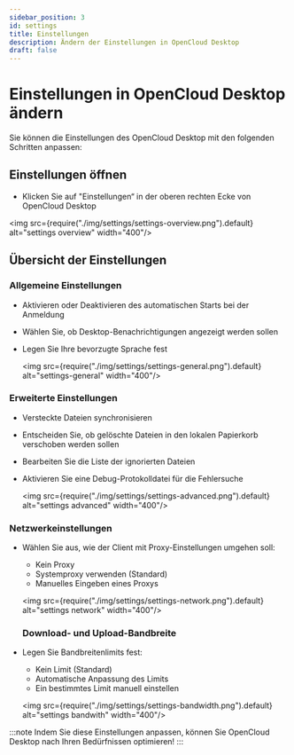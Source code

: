 ```yaml
---
sidebar_position: 3
id: settings
title: Einstellungen
description: Ändern der Einstellungen in OpenCloud Desktop
draft: false
---
```


# Einstellungen in OpenCloud Desktop ändern

Sie können die Einstellungen des OpenCloud Desktop mit den folgenden Schritten anpassen:

## Einstellungen öffnen

- Klicken Sie auf "Einstellungen“ in der oberen rechten Ecke von OpenCloud Desktop

<img src={require("./img/settings/settings-overview.png").default} alt="settings overview" width="400"/>

## Übersicht der Einstellungen

### Allgemeine Einstellungen

- Aktivieren oder Deaktivieren des automatischen Starts bei der Anmeldung
- Wählen Sie, ob Desktop-Benachrichtigungen angezeigt werden sollen
- Legen Sie Ihre bevorzugte Sprache fest

  <img src={require("./img/settings/settings-general.png").default} alt="settings-general" width="400"/>

### Erweiterte Einstellungen

- Versteckte Dateien synchronisieren
- Entscheiden Sie, ob gelöschte Dateien in den lokalen Papierkorb verschoben werden sollen
- Bearbeiten Sie die Liste der ignorierten Dateien
- Aktivieren Sie eine Debug-Protokolldatei für die Fehlersuche

  <img src={require("./img/settings/settings-advanced.png").default} alt="settings advanced" width="400"/>

### Netzwerkeinstellungen

- Wählen Sie aus, wie der Client mit Proxy-Einstellungen umgehen soll:
  - Kein Proxy
  - Systemproxy verwenden (Standard)
  - Manuelles Eingeben eines Proxys

  <img src={require("./img/settings/settings-network.png").default} alt="settings network" width="400"/>

  ### Download- und Upload-Bandbreite

- Legen Sie Bandbreitenlimits fest:
  - Kein Limit (Standard)
  - Automatische Anpassung des Limits
  - Ein bestimmtes Limit manuell einstellen

  <img src={require("./img/settings/settings-bandwidth.png").default} alt="settings bandwith" width="400"/>

:::note
Indem Sie diese Einstellungen anpassen, können Sie OpenCloud Desktop nach Ihren Bedürfnissen optimieren!
:::
